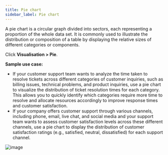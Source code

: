 ```yaml
---
title: Pie chart 
sidebar_label: Pie chart
---
```



A pie chart is a circular graph divided into sectors, each representing a proportion of the whole data set. It is commonly used to illustrate the distribution or composition of a table by displaying the relative sizes of different categories or components.

Click **Visualisation > Pie**.


**Sample use case:**

- If your customer support team wants to analyze the time taken to resolve tickets across different categories of customer inquiries, such as billing issues, technical problems, and product inquiries, use a pie chart to visualize the distribution of ticket resolution times for each category. This allows you to quickly identify which categories require more time to resolve and allocate resources accordingly to improve response times and customer satisfaction.
- If your company offers customer support through various channels, including phone, email, live chat, and social media and your support team wants to assess customer satisfaction levels across these different channels, use a pie chart to display the distribution of customer satisfaction ratings (e.g., satisfied, neutral, dissatisfied) for each support channel. 


![image](https://imgur.com/RFoOjol.png)

<!---

// Remove this commented code & above image after color feature is live. 

![Chart pie](https://imgur.com/mvrZuRc.gif)

--> 